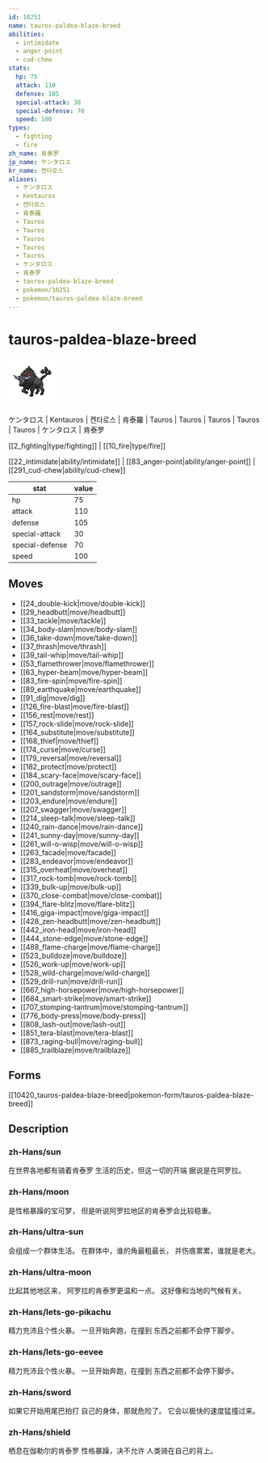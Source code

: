 ```yaml
---
id: 10251
name: tauros-paldea-blaze-breed
abilities:
  - intimidate
  - anger-point
  - cud-chew
stats:
  hp: 75
  attack: 110
  defense: 105
  special-attack: 30
  special-defense: 70
  speed: 100
types:
  - fighting
  - fire
zh_name: 肯泰罗
jp_name: ケンタロス
kr_name: 켄타로스
aliases:
  - ケンタロス
  - Kentauros
  - 켄타로스
  - 肯泰羅
  - Tauros
  - Tauros
  - Tauros
  - Tauros
  - Tauros
  - ケンタロス
  - 肯泰罗
  - tauros-paldea-blaze-breed
  - pokemon/10251
  - pokemon/tauros-paldea-blaze-breed
---
```

# tauros-paldea-blaze-breed

![](https://raw.githubusercontent.com/PokeAPI/sprites/master/sprites/pokemon/10251.png)

ケンタロス | Kentauros | 켄타로스 | 肯泰羅 | Tauros | Tauros | Tauros | Tauros | Tauros | ケンタロス | 肯泰罗

[[2_fighting|type/fighting]] | [[10_fire|type/fire]]

[[22_intimidate|ability/intimidate]] | [[83_anger-point|ability/anger-point]] | [[291_cud-chew|ability/cud-chew]]

|stat|value|
|---|---|
|hp|75|
|attack|110|
|defense|105|
|special-attack|30|
|special-defense|70|
|speed|100|


## Moves

- [[24_double-kick|move/double-kick]]
- [[29_headbutt|move/headbutt]]
- [[33_tackle|move/tackle]]
- [[34_body-slam|move/body-slam]]
- [[36_take-down|move/take-down]]
- [[37_thrash|move/thrash]]
- [[39_tail-whip|move/tail-whip]]
- [[53_flamethrower|move/flamethrower]]
- [[63_hyper-beam|move/hyper-beam]]
- [[83_fire-spin|move/fire-spin]]
- [[89_earthquake|move/earthquake]]
- [[91_dig|move/dig]]
- [[126_fire-blast|move/fire-blast]]
- [[156_rest|move/rest]]
- [[157_rock-slide|move/rock-slide]]
- [[164_substitute|move/substitute]]
- [[168_thief|move/thief]]
- [[174_curse|move/curse]]
- [[179_reversal|move/reversal]]
- [[182_protect|move/protect]]
- [[184_scary-face|move/scary-face]]
- [[200_outrage|move/outrage]]
- [[201_sandstorm|move/sandstorm]]
- [[203_endure|move/endure]]
- [[207_swagger|move/swagger]]
- [[214_sleep-talk|move/sleep-talk]]
- [[240_rain-dance|move/rain-dance]]
- [[241_sunny-day|move/sunny-day]]
- [[261_will-o-wisp|move/will-o-wisp]]
- [[263_facade|move/facade]]
- [[283_endeavor|move/endeavor]]
- [[315_overheat|move/overheat]]
- [[317_rock-tomb|move/rock-tomb]]
- [[339_bulk-up|move/bulk-up]]
- [[370_close-combat|move/close-combat]]
- [[394_flare-blitz|move/flare-blitz]]
- [[416_giga-impact|move/giga-impact]]
- [[428_zen-headbutt|move/zen-headbutt]]
- [[442_iron-head|move/iron-head]]
- [[444_stone-edge|move/stone-edge]]
- [[488_flame-charge|move/flame-charge]]
- [[523_bulldoze|move/bulldoze]]
- [[526_work-up|move/work-up]]
- [[528_wild-charge|move/wild-charge]]
- [[529_drill-run|move/drill-run]]
- [[667_high-horsepower|move/high-horsepower]]
- [[684_smart-strike|move/smart-strike]]
- [[707_stomping-tantrum|move/stomping-tantrum]]
- [[776_body-press|move/body-press]]
- [[808_lash-out|move/lash-out]]
- [[851_tera-blast|move/tera-blast]]
- [[873_raging-bull|move/raging-bull]]
- [[885_trailblaze|move/trailblaze]]

## Forms



[[10420_tauros-paldea-blaze-breed|pokemon-form/tauros-paldea-blaze-breed]]

## Description

### zh-Hans/sun

在世界各地都有骑着肯泰罗
生活的历史，但这一切的开端
据说是在阿罗拉。

### zh-Hans/moon

是性格暴躁的宝可梦，
但是听说阿罗拉地区的肯泰罗会比较稳重。

### zh-Hans/ultra-sun

会组成一个群体生活。
在群体中，谁的角最粗最长，
并伤痕累累，谁就是老大。

### zh-Hans/ultra-moon

比起其他地区来，
阿罗拉的肯泰罗更温和一点。
这好像和当地的气候有关。

### zh-Hans/lets-go-pikachu

精力充沛且个性火暴。
一旦开始奔跑，在撞到
东西之前都不会停下脚步。

### zh-Hans/lets-go-eevee

精力充沛且个性火暴。
一旦开始奔跑，在撞到
东西之前都不会停下脚步。

### zh-Hans/sword

如果它开始用尾巴拍打
自己的身体，那就危险了。
它会以极快的速度猛撞过来。

### zh-Hans/shield

栖息在伽勒尔的肯泰罗
性格暴躁，决不允许
人类骑在自己的背上。


